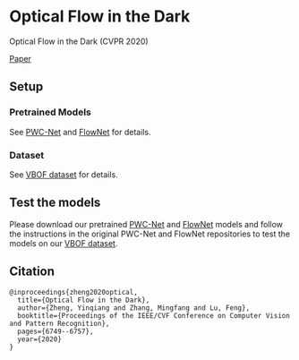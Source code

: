 # Optical Flow in the Dark
Optical Flow in the Dark (CVPR 2020)

[Paper](https://openaccess.thecvf.com/content_CVPR_2020/papers/Zheng_Optical_Flow_in_the_Dark_CVPR_2020_paper.pdf)

## Setup

### Pretrained Models

See [PWC-Net](https://github.com/mf-zhang/Optical-Flow-in-the-Dark/tree/main/PWC-Net) and [FlowNet](https://github.com/mf-zhang/Optical-Flow-in-the-Dark/tree/main/FlowNet) for details.

### Dataset

See [VBOF dataset](https://github.com/mf-zhang/Optical-Flow-in-the-Dark/tree/main/VBOF%20dataset) for details.

## Test the models

Please download our pretrained [PWC-Net](https://github.com/mf-zhang/Optical-Flow-in-the-Dark/tree/main/PWC-Net) and [FlowNet](https://github.com/mf-zhang/Optical-Flow-in-the-Dark/tree/main/FlowNet) models and follow the instructions in the original PWC-Net and FlowNet repositories to test the models on our [VBOF dataset](https://github.com/mf-zhang/Optical-Flow-in-the-Dark/tree/main/VBOF%20dataset).

## Citation

```
@inproceedings{zheng2020optical,
  title={Optical Flow in the Dark},
  author={Zheng, Yinqiang and Zhang, Mingfang and Lu, Feng},
  booktitle={Proceedings of the IEEE/CVF Conference on Computer Vision and Pattern Recognition},
  pages={6749--6757},
  year={2020}
}
```